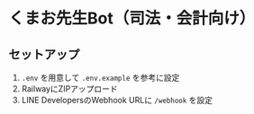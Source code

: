 # くまお先生Bot（司法・会計向け）

## セットアップ
1. `.env` を用意して `.env.example` を参考に設定
2. RailwayにZIPアップロード
3. LINE DevelopersのWebhook URLに `/webhook` を設定
